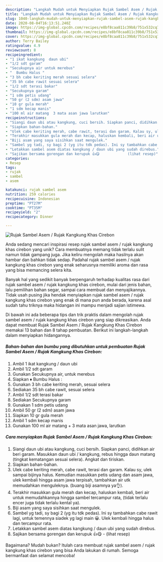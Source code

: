 ```yaml
---
description: "Langkah Mudah untuk Menyiapkan Rujak Sambel Asem / Rujak Kangkung Khas Cirebon, Lezat"
title: "Langkah Mudah untuk Menyiapkan Rujak Sambel Asem / Rujak Kangkung Khas Cirebon, Lezat"
slug: 1040-langkah-mudah-untuk-menyiapkan-rujak-sambel-asem-rujak-kangkung-khas-cirebon-lezat
date: 2020-08-04T16:13:51.240Z
image: https://img-global.cpcdn.com/recipes/e8bf8caa811c39b8/751x532cq70/rujak-sambel-asem-rujak-kangkung-khas-cirebon-foto-resep-utama.jpg
thumbnail: https://img-global.cpcdn.com/recipes/e8bf8caa811c39b8/751x532cq70/rujak-sambel-asem-rujak-kangkung-khas-cirebon-foto-resep-utama.jpg
cover: https://img-global.cpcdn.com/recipes/e8bf8caa811c39b8/751x532cq70/rujak-sambel-asem-rujak-kangkung-khas-cirebon-foto-resep-utama.jpg
author: Terry Bailey
ratingvalue: 4.9
reviewcount: 8
recipeingredient:
- "1 ikat kangkung  daun ubi"
- "1/2 sdt garam"
- "Secukupnya air untuk merebus"
- "  Bumbu Halus "
- "3 bh cabe keriting merah sesuai selera"
- "35 bh cabe rawit sesuai selera"
- "1/2 sdt terasi bakar"
- "Secukupnya garam"
- "1 sdm petis udang"
- "50 gr (2 sdm) asam jawa"
- "10 gr gula merah"
- "1 sdm kecap manis"
- "100 ml air matang  3 mata asan jawa larutkan"
recipeinstructions:
- "Siangi daun ubi atau kangkung, cuci bersih. Siapkan panci, didihkan air beri garam. Masukkan daun ubi / kangkung, rebus hingga daun matang (tingkat kematangan sesuai selera). Angkat dan tiriskan."
- "Siapkan bahan-bahan."
- "Ulek cabe keriting merah, cabe rawit, terasi dan garam. Kalau sy, ulek sampai bijinya halus. Kemudian masukkan petis udang dan asam jawa, ulek kembali hingga asam jawa terpisah, tambahkan air utk memudahkan menguleknya. (buang biji asamnya ya👌)."
- "Terakhir masukkan gula merah dan kecap, haluskan kembali, beri air untuk memudahkannya hingga sambel tercampur rata, (tidak terlalu encer juga tidak terlalu kental ya)."
- "Biji asam yang saya sisihkan saat mengulek."
- "Sambel yg tadi, sy bagi 2 (yg itu tdk pedas). Ini sy tambahkan cabe rawit lagi, untuk temennya siadek yg lagi main 😀. Ulek kembali hingga halus dan tercampur rata."
- "Letakkan sambel asem diatas kangkung / daun ubi yang sudah direbus."
- "Sajikan bersama gorengan dan kerupuk 👍😋             (lihat resep)"
categories:
- Resep
tags:
- rujak
- sambel
- asem

katakunci: rujak sambel asem 
nutrition: 259 calories
recipecuisine: Indonesian
preptime: "PT27M"
cooktime: "PT35M"
recipeyield: "2"
recipecategory: Dinner

---
```



![Rujak Sambel Asem / Rujak Kangkung Khas Cirebon](https://img-global.cpcdn.com/recipes/e8bf8caa811c39b8/751x532cq70/rujak-sambel-asem-rujak-kangkung-khas-cirebon-foto-resep-utama.jpg)

Anda sedang mencari inspirasi resep rujak sambel asem / rujak kangkung khas cirebon yang unik? Cara membuatnya memang tidak terlalu sulit namun tidak gampang juga. Jika keliru mengolah maka hasilnya akan hambar dan bahkan tidak sedap. Padahal rujak sambel asem / rujak kangkung khas cirebon yang enak seharusnya memiliki aroma dan rasa yang bisa memancing selera kita.

Banyak hal yang sedikit banyak berpengaruh terhadap kualitas rasa dari rujak sambel asem / rujak kangkung khas cirebon, mulai dari jenis bahan, lalu pemilihan bahan segar, sampai cara membuat dan menyajikannya. Tidak usah pusing jika hendak menyiapkan rujak sambel asem / rujak kangkung khas cirebon yang enak di mana pun anda berada, karena asal sudah tahu triknya maka hidangan ini mampu menjadi sajian istimewa.




Di bawah ini ada beberapa tips dan trik praktis dalam mengolah rujak sambel asem / rujak kangkung khas cirebon yang siap dikreasikan. Anda dapat membuat Rujak Sambel Asem / Rujak Kangkung Khas Cirebon memakai 13 bahan dan 8 tahap pembuatan. Berikut ini langkah-langkah dalam menyiapkan hidangannya.

<!--inarticleads1-->

##### Bahan-bahan dan bumbu yang dibutuhkan untuk pembuatan Rujak Sambel Asem / Rujak Kangkung Khas Cirebon:

1. Ambil 1 ikat kangkung / daun ubi
1. Ambil 1/2 sdt garam
1. Gunakan Secukupnya air, untuk merebus
1. Siapkan  ♦ Bumbu Halus :
1. Gunakan 3 bh cabe keriting merah, sesuai selera
1. Sediakan 35 bh cabe rawit, sesuai selera
1. Ambil 1/2 sdt terasi bakar
1. Sediakan Secukupnya garam
1. Gunakan 1 sdm petis udang
1. Ambil 50 gr (2 sdm) asam jawa
1. Siapkan 10 gr gula merah
1. Ambil 1 sdm kecap manis
1. Gunakan 100 ml air matang + 3 mata asan jawa, larutkan




<!--inarticleads2-->

##### Cara menyiapkan Rujak Sambel Asem / Rujak Kangkung Khas Cirebon:

1. Siangi daun ubi atau kangkung, cuci bersih. Siapkan panci, didihkan air beri garam. Masukkan daun ubi / kangkung, rebus hingga daun matang (tingkat kematangan sesuai selera). Angkat dan tiriskan.
1. Siapkan bahan-bahan.
1. Ulek cabe keriting merah, cabe rawit, terasi dan garam. Kalau sy, ulek sampai bijinya halus. Kemudian masukkan petis udang dan asam jawa, ulek kembali hingga asam jawa terpisah, tambahkan air utk memudahkan menguleknya. (buang biji asamnya ya👌).
1. Terakhir masukkan gula merah dan kecap, haluskan kembali, beri air untuk memudahkannya hingga sambel tercampur rata, (tidak terlalu encer juga tidak terlalu kental ya).
1. Biji asam yang saya sisihkan saat mengulek.
1. Sambel yg tadi, sy bagi 2 (yg itu tdk pedas). Ini sy tambahkan cabe rawit lagi, untuk temennya siadek yg lagi main 😀. Ulek kembali hingga halus dan tercampur rata.
1. Letakkan sambel asem diatas kangkung / daun ubi yang sudah direbus.
1. Sajikan bersama gorengan dan kerupuk 👍😋 -             (lihat resep)




Bagaimana? Mudah bukan? Itulah cara membuat rujak sambel asem / rujak kangkung khas cirebon yang bisa Anda lakukan di rumah. Semoga bermanfaat dan selamat mencoba!
